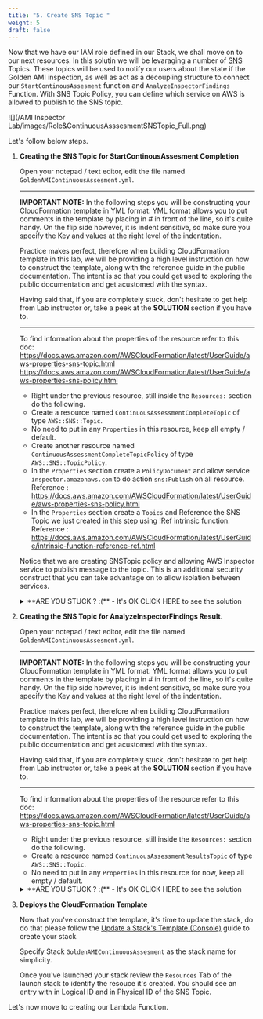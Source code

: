 ```yaml
---
title: "5. Create SNS Topic "
weight: 5
draft: false
---
```


Now that we have our IAM role defined in our Stack, we shall move on to our next resources.
In this solutin we will be levaraging a number of [SNS](https://docs.aws.amazon.com/sns/latest/dg/welcome.html) Topics. These topics will be used to notify our users about the state if the Golden AMI inspection, as well as act as a decoupling structure to connect our `StartContinousAssesment` function and `AnalyzeInspectorFindings` Function. With SNS Topic Policy, you can define which service on AWS is allowed to publish to the SNS topic.

![](/AMI Inspector Lab/images/Role&ContinuousAsssesmentSNSTopic_Full.png)

Let's follow below steps.

1. **Creating the SNS Topic for StartContinousAssesment Completion**

    Open your notepad / text editor, edit the file named  `GoldenAMIContinuousAssesment.yml`.

    ---

    **IMPORTANT NOTE:**
    In the following steps you will be constructing your CloudFormation template in YML format.
    YML format allows you to put comments in the template by placing in # in front of the line, so it's quite handy.
    On the flip side however, it is indent sensitive, so make sure you specify the Key and values at the right level of the indentation.

    Practice makes perfect, therefore when building CloudFormation template in this lab, we will be providing a high level instruction on how to construct the template, along with the reference guide in the public documentation. The intent is so that you could get used to exploring the public documentation and get acustomed with the syntax.

    Having said that, if you are completely stuck, don't hesitate to get help from Lab instructor or, take a peek at the **SOLUTION** section if you have to.

    ---

    To find information about the properties of the resource refer to this doc: 
    https://docs.aws.amazon.com/AWSCloudFormation/latest/UserGuide/aws-properties-sns-topic.html
    https://docs.aws.amazon.com/AWSCloudFormation/latest/UserGuide/aws-properties-sns-policy.html

    * Right under the previous resource, still inside the `Resources:` section do the following.
    * Create a resource named `ContinuousAssessmentCompleteTopic` of type `AWS::SNS::Topic`.
    * No need to put in any `Properties` in this resource, keep all empty / default.
    * Create another resource named `ContinuousAssessmentCompleteTopicPolicy` of type `AWS::SNS::TopicPolicy`.  
    * In the `Properties` section create a `PolicyDocument` and allow service `inspector.amazonaws.com` to do action `sns:Publish` on all resource.
      Reference : https://docs.aws.amazon.com/AWSCloudFormation/latest/UserGuide/aws-properties-sns-policy.html
    * In the `Properties` section create a `Topics` and Reference the SNS Topic we just created in this step using !Ref intrinsic function.
      Reference : https://docs.aws.amazon.com/AWSCloudFormation/latest/UserGuide/intrinsic-function-reference-ref.html

    Notice that we are creating SNSTopic policy and allowing AWS Inspector service to publish message to the topic. This is an additional security construct that you can take advantage on to allow isolation between services.

    <details><summary> **ARE YOU STUCK ? :(** - It's OK CLICK HERE to see the solution</summary>

    **READ >>** Below snippet must be specified within `Resources:` section of the cloudformation template

    ```
      ContinuousAssessmentCompleteTopic: 
        Type: "AWS::SNS::Topic"
      ContinuousAssessmentCompleteTopicPolicy: 
        Properties: 
          PolicyDocument: 
            Id: MyTopicPolicy
            Statement: 
              - 
                Action: "sns:Publish"
                Effect: Allow
                Principal: 
                  Service: inspector.amazonaws.com
                Resource: "*"
                Sid: My-statement-id
            Version: "2012-10-17"
          Topics: 
            - !Ref "ContinuousAssessmentCompleteTopic"
        Type: "AWS::SNS::TopicPolicy"
    ```
    </details>

2. **Creating the SNS Topic for AnalyzeInspectorFindings Result.**

    Open your notepad / text editor, edit the file named  `GoldenAMIContinuousAssesment.yml`.

    ---

    **IMPORTANT NOTE:**
    In the following steps you will be constructing your CloudFormation template in YML format.
    YML format allows you to put comments in the template by placing in # in front of the line, so it's quite handy.
    On the flip side however, it is indent sensitive, so make sure you specify the Key and values at the right level of the indentation.

    Practice makes perfect, therefore when building CloudFormation template in this lab, we will be providing a high level instruction on how to construct the template, along with the reference guide in the public documentation. The intent is so that you could get used to exploring the public documentation and get acustomed with the syntax.

    Having said that, if you are completely stuck, don't hesitate to get help from Lab instructor or, take a peek at the **SOLUTION** section if you have to.

    ---

    To find information about the properties of the resource refer to this doc: 
    https://docs.aws.amazon.com/AWSCloudFormation/latest/UserGuide/aws-properties-sns-topic.html

    * Right under the previous resource, still inside the `Resources:` section do the following.
    * Create a resource named `ContinuousAssessmentResultsTopic` of type `AWS::SNS::Topic`.
    * No need to put in any `Properties` in this resource for now, keep all empty / default.

    <details><summary> **ARE YOU STUCK ? :(** - It's OK CLICK HERE to see the solution</summary>

    **READ >>** Below snippet must be specified within `Resources:` section of the cloudformation template.

    ```
      ContinuousAssessmentResultsTopic: 
        Type: "AWS::SNS::Topic"
    ```
    </details>

3.  **Deploys the CloudFormation Template**

    Now that you've construct the template, it's time to update the stack, do do that please follow the [Update a Stack's Template (Console)](https://docs.aws.amazon.com/AWSCloudFormation/latest/UserGuide/using-cfn-updating-stacks-get-template.html#using-cfn-updating-stacks-get-stack.CON) guide to create your stack.

    Specify Stack `GoldenAMIContinuousAssesment` as the stack name for simplicity.

    Once you've launched your stack review the `Resources` Tab of the launch stack to identify the resouce it's created. You should see an entry with in Logical ID and in Physical ID of the SNS Topic.

Let's now move to creating our Lambda Function.